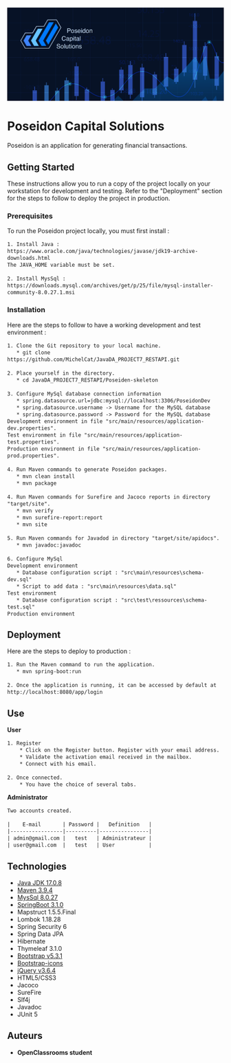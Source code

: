 ![Image](src\main\resources\static\img\ImagePoseidon.png "Poseidon")
# Poseidon Capital Solutions

Poseidon is an application for generating financial transactions.

## Getting Started

These instructions allow you to run a copy of the project locally on your workstation for development and testing. Refer to the "Deployment" section for the steps to follow to deploy the project in production.

### Prerequisites

To run the Poseidon project locally, you must first install :

```
1. Install Java :
https://www.oracle.com/java/technologies/javase/jdk19-archive-downloads.html
The JAVA_HOME variable must be set.

2. Install MysSql :
https://downloads.mysql.com/archives/get/p/25/file/mysql-installer-community-8.0.27.1.msi
```

### Installation

Here are the steps to follow to have a working development and test environment :


```
1. Clone the Git repository to your local machine.
   * git clone https://github.com/MichelCat/JavaDA_PROJECT7_RESTAPI.git

2. Place yourself in the directory.
   * cd JavaDA_PROJECT7_RESTAPI/Poseiden-skeleton

3. Configure MySql database connection information
   * spring.datasource.url=jdbc:mysql://localhost:3306/PoseidonDev
   * spring.datasource.username -> Username for the MySQL database
   * spring.datasource.password -> Password for the MySQL database
Development environment in file "src/main/resources/application-dev.properties".
Test environment in file "src/main/resources/application-test.properties".
Production environment in file "src/main/resources/application-prod.properties".

4. Run Maven commands to generate Poseidon packages.
   * mvn clean install
   * mvn package

4. Run Maven commands for Surefire and Jacoco reports in directory "target/site".
   * mvn verify
   * mvn surefire-report:report
   * mvn site

5. Run Maven commands for Javadod in directory "target/site/apidocs".
   * mvn javadoc:javadoc
   
6. Configure MySql
Development environment
   * Database configuration script : "src\main\resources\schema-dev.sql"
   * Script to add data : "src\main\resources\data.sql"
Test environment
   * Database configuration script : "src\test\ressources\schema-test.sql"
Production environment
```

## Deployment

Here are the steps to deploy to production :

```
1. Run the Maven command to run the application.
   * mvn spring-boot:run

2. Once the application is running, it can be accessed by default at http://localhost:8080/app/login

```

## Use

**User**

```
1. Register
    * Click on the Register button. Register with your email address.
    * Validate the activation email received in the mailbox.
    * Connect with his email.

2. Once connected.
    * You have the choice of several tabs.
```

**Administrator**

```
Two accounts created.

|    E-mail       | Password |   Definition   |
|-----------------|----------|----------------|
| admin@gmail.com |   test   | Administrateur |
| user@gmail.com  |   test   | User           |
```

## Technologies

* [Java JDK 17.0.8](https://www.oracle.com/java/technologies/javase/jdk19-archive-downloads.html)
* [Maven 3.9.4](https://maven.apache.org/download.cgi)
* [MysSql 8.0.27](https://dev.mysql.com/downloads/installer/)
* [SpringBoot 3.1.0](https://spring.io/projects/spring-boot)
* Mapstruct 1.5.5.Final
* Lombok 1.18.28
* Spring Security 6
* Spring Data JPA
* Hibernate
* Thymeleaf 3.1.0
* [Bootstrap  v5.3.1](https://getbootstrap.com/)
* [Bootstrap-icons](https://cdn.jsdelivr.net/npm/bootstrap-icons@latest/)
* [jQuery v3.6.4](https://jquery.com/download/)
* HTML5/CSS3
* Jacoco
* SureFire
* Slf4j
* Javadoc
* JUnit 5

## Auteurs

* **OpenClassrooms student**
